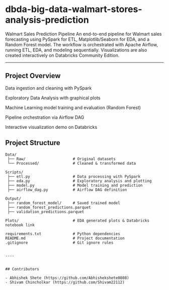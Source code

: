 # dbda-big-data-walmart-stores-analysis-prediction

Walmart Sales Prediction Pipeline
An end-to-end pipeline for Walmart sales forecasting using PySpark for ETL, Matplotlib/Seaborn for EDA, and a Random Forest model.
The workflow is orchestrated with Apache Airflow, running ETL, EDA, and modeling sequentially.
Visualizations are also created interactively on Databricks Community Edition.

---

## Project Overview

Data ingestion and cleaning with PySpark

Exploratory Data Analysis with graphical plots

Machine Learning model training and evaluation (Random Forest)

Pipeline orchestration via Airflow DAG

Interactive visualization demo on Databricks

## Project Structure

````Walmart_Sales_Prediction/
Data/
 ├── Raw/                     # Original datasets  
 └── Processed/               # Cleaned & transformed data  

Scripts/
 ├── etl.py                   # Data processing with PySpark  
 ├── eda.py                   # Exploratory analysis and plotting  
 ├── model.py                 # Model training and prediction  
 ├── airflow_dag.py           # Airflow DAG definition  

Output/
 ├── random_forest_model/     # Saved trained model  
 ├── random_forest_predictions.parquet  
 ├── validation_predictions.parquet  

Plots/                        # EDA generated plots & Databricks notebook link 

requirements.txt              # Python dependencies  
README.md                     # Project documentation  
.gitignore                    # Git ignore rules


----


## Contributors

- Abhishek Shete (https://github.com/Abhishekshete0808)  
- Shivam Chincholkar (https://github.com/Shivam22112)




